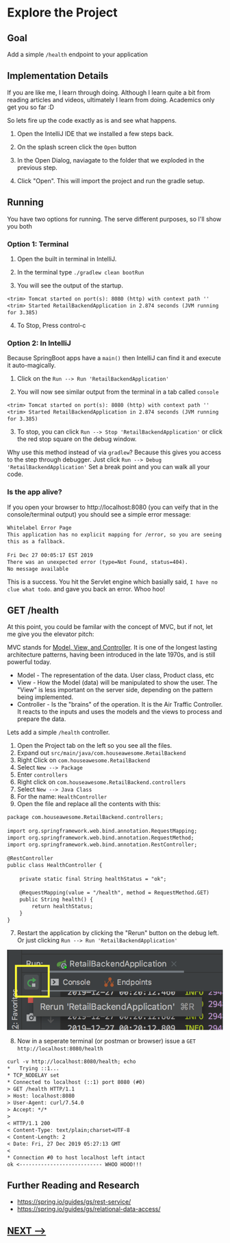 # Explore the Project

## Goal

Add a simple `/health` endpoint to your application

## Implementation Details

If you are like me, I learn through doing.  Although I learn quite a bit from reading articles and videos, ultimately I learn from doing.  Academics only get you so far :D 

So lets fire up the code exactly as is and see what happens. 

1. Open the IntelliJ IDE that we installed a few steps back. 

2. On the splash screen click the `Open` button

3. In the Open Dialog, naviagate to the folder that we exploded in the previous step. 

4. Click "Open".  This will import the project and run the gradle setup. 

## Running

You have two options for running.  The serve different purposes, so I'll show you both

### Option 1: Terminal 

1. Open the built in terminal in IntelliJ.

2. In the terminal type `./gradlew clean bootRun`

3. You will see the output of the startup. 

```
<trim> Tomcat started on port(s): 8080 (http) with context path ''
<trim> Started RetailBackendApplication in 2.874 seconds (JVM running for 3.385)
```

4. To Stop, Press control-c

### Option 2: In IntelliJ 

Because SpringBoot apps have a `main()` then IntelliJ can find it and execute it auto-magically. 

1. Click on the `Run --> Run 'RetailBackendApplication'`

2. You will now see similar output from the terminal in a tab called `console`

```
<trim> Tomcat started on port(s): 8080 (http) with context path ''
<trim> Started RetailBackendApplication in 2.874 seconds (JVM running for 3.385)
```

3. To stop, you can click `Run --> Stop 'RetailBackendApplication'` or click the red stop square on the debug window. 

Why use this method instead of via `gradlew`? Because this gives you access to the step through debugger.  Just click `Run --> Debug 'RetailBackendApplication'` Set a break point and you can walk all your code. 

### Is the app alive? 

If you open your browser to http://localhost:8080 (you can veify that in the console/terminal output) you should see a simple error message:

```
Whitelabel Error Page
This application has no explicit mapping for /error, so you are seeing this as a fallback.

Fri Dec 27 00:05:17 EST 2019
There was an unexpected error (type=Not Found, status=404).
No message available
```

This is a success.  You hit the Servlet engine which basially said, `I have no clue what todo`. and gave you back an error.  Whoo hoo! 


## GET /health

At this point, you could be familar with the concept of MVC, but if not, let me give you the elevator pitch:

MVC stands for [Model, View, and Controller](https://en.wikipedia.org/wiki/Model%E2%80%93view%E2%80%93controller).  It is one of the longest lasting architecture patterns, having been introduced in the late 1970s, and is still powerful today. 

* Model - The representation of the data. User class, Product class, etc
* View - How the Model (data) will be manipulated to show the user. The "View" is less important on the server side, depending on the pattern being implemented. 
* Controller - Is the "brains" of the operation.  It is the Air Traffic Controller. It reacts to the inputs and uses the models and the views to process and prepare the data. 

Lets add a simple `/health` controller.  

1. Open the Project tab on the left so you see all the files. 
2. Expand out `src/main/java/com.houseawesome.RetailBackend`
3. Right Click on `com.houseawesome.RetailBackend` 
4. Select `New --> Package`
5. Enter `controllers`
6. Right click on `com.houseawesome.RetailBackend.controllers`
4. Select `New --> Java Class`
5. For the name: `HealthController`
6. Open the file and replace all the contents with this:

```
package com.houseawesome.RetailBackend.controllers;

import org.springframework.web.bind.annotation.RequestMapping;
import org.springframework.web.bind.annotation.RequestMethod;
import org.springframework.web.bind.annotation.RestController;

@RestController
public class HealthController {

    private static final String healthStatus = "ok";

    @RequestMapping(value = "/health", method = RequestMethod.GET)
    public String health() {
        return healthStatus;
    }
}
```
7. Restart the application by clicking the "Rerun" button on the debug left. Or just clicking `Run --> Run 'RetailBackendApplication'`

![](11-restart-the-app.png)

8. Now in a seperate terminal (or postman or browser) issue a `GET http://localhost:8080/health`

```
curl -v http://localhost:8080/health; echo
*   Trying ::1...
* TCP_NODELAY set
* Connected to localhost (::1) port 8080 (#0)
> GET /health HTTP/1.1
> Host: localhost:8080
> User-Agent: curl/7.54.0
> Accept: */*
> 
< HTTP/1.1 200 
< Content-Type: text/plain;charset=UTF-8
< Content-Length: 2
< Date: Fri, 27 Dec 2019 05:27:13 GMT
< 
* Connection #0 to host localhost left intact
ok <--------------------------- WHOO HOOO!!!
```
## Further Reading and Research

* https://spring.io/guides/gs/rest-service/
* https://spring.io/guides/gs/relational-data-access/


## [NEXT -->](12-layers-and-layers.md)